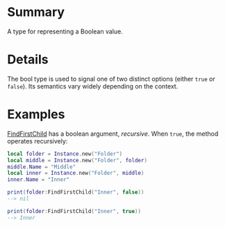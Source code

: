 # Summary
A type for representing a Boolean value.

# Details
The bool type is used to signal one of two distinct options (either `true` or
`false`). Its semantics vary widely depending on the context.

# Examples
[FindFirstChild](class:Instance/FindFirstChild) has a boolean argument,
*recursive*. When `true`, the method operates recursively:

```lua
local folder = Instance.new("Folder")
local middle = Instance.new("Folder", folder)
middle.Name = "Middle"
local inner = Instance.new("Folder", middle)
inner.Name = "Inner"

print(folder:FindFirstChild("Inner", false))
--> nil

print(folder:FindFirstChild("Inner", true))
--> Inner
```
